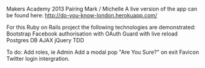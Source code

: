 Makers Academy 2013
Pairing Mark / Michelle
A live version of the app can be found here: 
http://do-you-know-london.herokuapp.com/

For this Ruby on Rails project the following technologies are demonstrated:
Bootstrap
Facebook authorisation with OAuth
Guard with live reload 
Postgres DB
AJAX
jQuery
TDD

To do:
Add roles, ie Admin
Add a modal pop "Are You Sure?" on exit
Favicon
Twitter login intergration.
